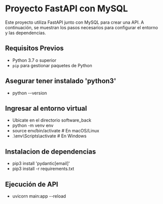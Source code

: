 # Proyecto FastAPI con MySQL

Este proyecto utiliza FastAPI junto con MySQL para crear una API. A continuación, se muestran los pasos necesarios para configurar el entorno y las dependencias.

## Requisitos Previos

- Python 3.7 o superior
- `pip` para gestionar paquetes de Python

## Asegurar tener instalado 'python3'
- python --version

## Ingresar al entorno virtual
- Ubicate en el directorio software_back
- python -m venv env
- source env/bin/activate  # En macOS/Linux
- .\env\Scripts\activate      # En Windows

## Instalacion de dependencias 
- pip3 install 'pydantic[email]'
- pip3 install -r requirements.txt

## Ejecución de API
- uvicorn main:app --reload

